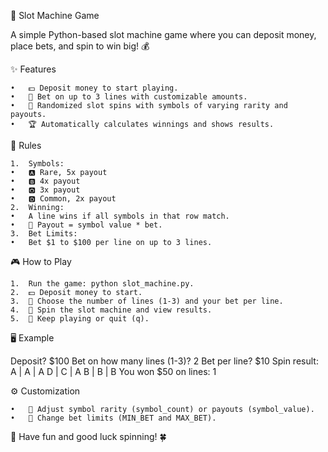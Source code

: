 🎰 Slot Machine Game

A simple Python-based slot machine game where you can deposit money, place bets, and spin to win big! 💰

✨ Features

	•	💵 Deposit money to start playing.
	•	🎲 Bet on up to 3 lines with customizable amounts.
	•	🎰 Randomized slot spins with symbols of varying rarity and payouts.
	•	🏆 Automatically calculates winnings and shows results.

📝 Rules

	1.	Symbols:
	•	🅰 Rare, 5x payout
	•	🅱 4x payout
	•	🅾 3x payout
	•	🅳 Common, 2x payout
	2.	Winning:
	•	A line wins if all symbols in that row match.
	•	🤑 Payout = symbol value * bet.
	3.	Bet Limits:
	•	Bet $1 to $100 per line on up to 3 lines.

🎮 How to Play

	1.	Run the game: python slot_machine.py.
	2.	💵 Deposit money to start.
	3.	🔢 Choose the number of lines (1-3) and your bet per line.
	4.	🎰 Spin the slot machine and view results.
	5.	🔁 Keep playing or quit (q).

🖥 Example

Deposit? $100
Bet on how many lines (1-3)? 2
Bet per line? $10
Spin result:
A | A | A
D | C | A
B | B | B
You won $50 on lines: 1

⚙ Customization

	•	🎯 Adjust symbol rarity (symbol_count) or payouts (symbol_value).
	•	💸 Change bet limits (MIN_BET and MAX_BET).

🎉 Have fun and good luck spinning! 🍀
